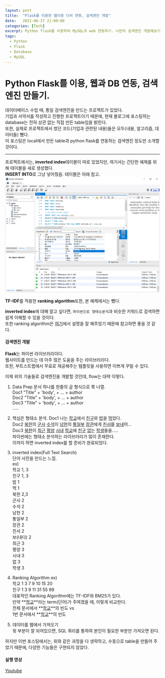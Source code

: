 ```yaml
---
layout: post
title:  "Flask를 이용한 웹이랑 디비 연동, 검색엔진 개발"
date:   2021-06-27 21:00:00
categories: [Tech]
excerpt: Python flask를 이용하여 MySQL과 web 연동하기. 나만의 검색엔진 개발해보기.
tags:
  - Python
  - Flask
  - Database
  - MySQL
---
```


# Python Flask를 이용, 웹과 DB 연동, 검색엔진 만들기.

데이터베이스 수업 때, 통일 검색엔진을 만드는 프로젝트가 있었다.  
기업과 서약서를 작성하고 진행한 프로젝트이기 때문에, 현재 블로그에 포스팅하는 database는 전혀 상관 없는 직접 만든 table임을 밝힌다.  
또한, 실제로 프로젝트에서 썼던 코드(기업과 관련된 내용)들은 모두(내용, 알고리즘, 데이터들) 뺐다.  
이 포스팅은 local에서 만든 table과 python flask를 연동하는 검색엔진 정도만 소개할 것이다.  

---  

프로젝트에서는, **inverted index**테이블이 따로 있었지만, 여기서는 간단한 예제를 위해 테이블을 새로 생성했다.  
**INSERT INTO**로 그냥 넣어줬음. 테이블은 아래 참고.  
![table](/assets/images/flask/table.PNG)  

**TF-IDF**를 적용한 **ranking algorithm**또한, 본 예제에서는 뺐다.  

**inverted index**에 대해 알고 싶다면, `파이썬으로 형태소분석`과 비슷한 키워드로 검색하면 쉽게 이해할 수 있을 것이다.  
또한 ranking algorithm은 [여기](https://wikidocs.net/31698)에서 설명을 잘 해주었기 때문에 참고하면 좋을 것 같다.  

#### 검색엔진 개발

**Flask**는 파이썬 라이브러리이다.  
웹사이트를 만드는 데 아주 많은 도움을 주는 라이브러리다.  
또한, 부트스트랩에서 무료로 제공해주는 템플릿을 사용하면 이쁘게 꾸밀 수 있다.  

이제 위의 기술들로 검색엔진을 개발할 것인데, flow는 대략 이렇다.  

1. Data Prep 문서 하나를 한줄의 글 형식으로 쭉 나열.  
  Doc1 "Title" + 'body', + ... + author  
  Doc2 "Title" + 'body', + ... + author  
  Doc3 "Title" + 'body', + ... + author  
  .....
1. 핵심은 형태소 분석.
  Doc1 나는 <u>학교</u>에서 <u>친구</u>와 <u>밥</u>을 <u>먹</u>었다.  
  Doc2 <u>북한</u>의 <u>군사</u> <u>수석</u>이 <u>남한</u>의 <u>통일부</u> <u>장관</u>에게 <u>친서</u>를 <u>보내</u>어...  
  Doc3 <u>북한</u>이 <u>최근</u> <u>평양</u> <u>시내</u> <u>학교</u>에 <u>친구</u> <u>없</u>는 <u>학생</u>들을.....  
  파이썬에는 형태소 분석하는 라이브러리가 많이 존재한다.  
  이까지 하면 inverted index를 할 준비가 완료되었다.    

1. inverted index(Full Text Search)  
  단어 사전을 만드는 느낌.  
  ex)  
  학교 1, 3  
  친구 1, 3  
  밥 1  
  먹 1  
  북한 2,3  
  군사 2  
  수석 2  
  남한 2  
  통일부 2  
  장관 2  
  친서 2  
  보(내다) 2  
  최근 3  
  평양 3  
  시내 3  
  없 3  
  학생 3  

1. Ranking Algorithm
  ex)  
  학교 1 3 7 9 10 15 20  
  친구 1 3 9 11 31 55 99  
  대표적인 Ranking Algorithm에는 TF-IDF와 BM25가 있다.  
  만약 **<u>학교</u>**라는 term(단어)가 주여졌을 때, 이렇게 비교한다.  
  전체 문서에서 **<u>학교</u>**의 빈도 vs  
  1번 문서에서 **<u>학교</u>**의 빈도  

1. 데이터를 웹에서 가져오기  
  윗 부분이 잘 되어있으면, SQL 쿼리를 통하여 본인이 필요한 부분만 가져오면 된다.  

하지만 이번 포스팅에서는, 위와 같은 과정을 다 생략하고, 수동으로 table을 만들어 주었기 때문에, 다양한 기능들은 구현되지 않았다.  


#### 실행 영상

[Youtube](https://www.youtube.com/watch?v=HonQW_yceh4)  